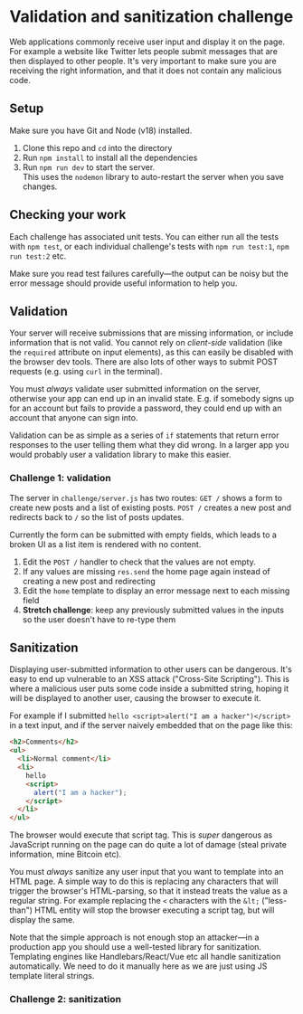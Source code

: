 # Validation and sanitization challenge

Web applications commonly receive user input and display it on the page. For example a website like Twitter lets people submit messages that are then displayed to other people. It's very important to make sure you are receiving the right information, and that it does not contain any malicious code.

## Setup

Make sure you have Git and Node (v18) installed.

1. Clone this repo and `cd` into the directory
1. Run `npm install` to install all the dependencies
1. Run `npm run dev` to start the server.  
   This uses the `nodemon` library to auto-restart the server when you save changes.

## Checking your work

Each challenge has associated unit tests. You can either run all the tests with `npm test`, or each individual challenge's tests with `npm run test:1`, `npm run test:2` etc.

Make sure you read test failures carefully—the output can be noisy but the error message should provide useful information to help you.

## Validation

Your server will receive submissions that are missing information, or include information that is not valid. You cannot rely on _client-side_ validation (like the `required` attribute on input elements), as this can easily be disabled with the browser dev tools. There are also lots of other ways to submit POST requests (e.g. using `curl` in the terminal).

You must _always_ validate user submitted information on the server, otherwise your app can end up in an invalid state. E.g. if somebody signs up for an account but fails to provide a password, they could end up with an account that anyone can sign into.

Validation can be as simple as a series of `if` statements that return error responses to the user telling them what they did wrong. In a larger app you would probably user a validation library to make this easier.

### Challenge 1: validation

The server in `challenge/server.js` has two routes: `GET /` shows a form to create new posts and a list of existing posts. `POST /` creates a new post and redirects back to `/` so the list of posts updates.

Currently the form can be submitted with empty fields, which leads to a broken UI as a list item is rendered with no content.

1. Edit the `POST /` handler to check that the values are not empty.
1. If any values are missing `res.send` the home page again instead of creating a new post and redirecting
1. Edit the `home` template to display an error message next to each missing field
1. **Stretch challenge**: keep any previously submitted values in the inputs so the user doesn't have to re-type them

## Sanitization

Displaying user-submitted information to other users can be dangerous. It's easy to end up vulnerable to an XSS attack ("Cross-Site Scripting"). This is where a malicious user puts some code inside a submitted string, hoping it will be displayed to another user, causing the browser to execute it.

For example if I submitted `hello <script>alert("I am a hacker")</script>` in a text input, and if the server naively embedded that on the page like this:

```html
<h2>Comments</h2>
<ul>
  <li>Normal comment</li>
  <li>
    hello
    <script>
      alert("I am a hacker");
    </script>
  </li>
</ul>
```

The browser would execute that script tag. This is _super_ dangerous as JavaScript running on the page can do quite a lot of damage (steal private information, mine Bitcoin etc).

You must _always_ sanitize any user input that you want to template into an HTML page. A simple way to do this is replacing any characters that will trigger the browser's HTML-parsing, so that it instead treats the value as a regular string. For example replacing the `<` characters with the `&lt;` ("less-than") HTML entity will stop the browser executing a script tag, but will display the same.

Note that the simple approach is not enough stop an attacker—in a production app you should use a well-tested library for sanitization. Templating engines like Handlebars/React/Vue etc all handle sanitization automatically. We need to do it manually here as we are just using JS template literal strings.

### Challenge 2: sanitization
